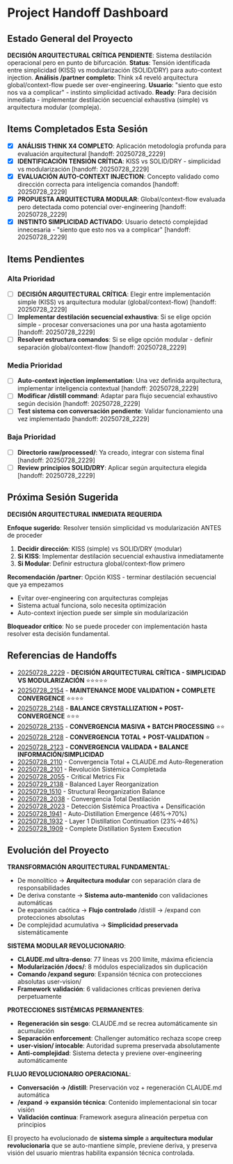 # Project Handoff Dashboard

## Estado General del Proyecto

**DECISIÓN ARQUITECTURAL CRÍTICA PENDIENTE**: Sistema destilación operacional pero en punto de bifurcación. **Status**: Tensión identificada entre simplicidad (KISS) vs modularización (SOLID/DRY) para auto-context injection. **Análisis /partner completo**: Think x4 reveló arquitectura global/context-flow puede ser over-engineering. **Usuario**: "siento que esto nos va a complicar" - instinto simplicidad activado. **Ready**: Para decisión inmediata - implementar destilación secuencial exhaustiva (simple) vs arquitectura modular (compleja).

## Items Completados Esta Sesión

- [x] **ANÁLISIS THINK X4 COMPLETO**: Aplicación metodología profunda para evaluación arquitectural [handoff: 20250728_2229]
- [x] **IDENTIFICACIÓN TENSIÓN CRÍTICA**: KISS vs SOLID/DRY - simplicidad vs modularización [handoff: 20250728_2229]
- [x] **EVALUACIÓN AUTO-CONTEXT INJECTION**: Concepto validado como dirección correcta para inteligencia comandos [handoff: 20250728_2229]
- [x] **PROPUESTA ARQUITECTURA MODULAR**: Global/context-flow evaluada pero detectada como potencial over-engineering [handoff: 20250728_2229]
- [x] **INSTINTO SIMPLICIDAD ACTIVADO**: Usuario detectó complejidad innecesaria - "siento que esto nos va a complicar" [handoff: 20250728_2229]

## Items Pendientes

### Alta Prioridad
- [ ] **DECISIÓN ARQUITECTURAL CRÍTICA**: Elegir entre implementación simple (KISS) vs arquitectura modular (global/context-flow) [handoff: 20250728_2229]
- [ ] **Implementar destilación secuencial exhaustiva**: Si se elige opción simple - procesar conversaciones una por una hasta agotamiento [handoff: 20250728_2229]
- [ ] **Resolver estructura comandos**: Si se elige opción modular - definir separación global/context-flow [handoff: 20250728_2229]

### Media Prioridad
- [ ] **Auto-context injection implementation**: Una vez definida arquitectura, implementar inteligencia contextual [handoff: 20250728_2229]
- [ ] **Modificar /distill command**: Adaptar para flujo secuencial exhaustivo según decisión [handoff: 20250728_2229]
- [ ] **Test sistema con conversación pendiente**: Validar funcionamiento una vez implementado [handoff: 20250728_2229]

### Baja Prioridad  
- [ ] **Directorio raw/processed/**: Ya creado, integrar con sistema final [handoff: 20250728_2229]
- [ ] **Review principios SOLID/DRY**: Aplicar según arquitectura elegida [handoff: 20250728_2229]

## Próxima Sesión Sugerida

**DECISIÓN ARQUITECTURAL INMEDIATA REQUERIDA**

**Enfoque sugerido**: Resolver tensión simplicidad vs modularización ANTES de proceder
1. **Decidir dirección**: KISS (simple) vs SOLID/DRY (modular)
2. **Si KISS**: Implementar destilación secuencial exhaustiva inmediatamente
3. **Si Modular**: Definir estructura global/context-flow primero

**Recomendación /partner**: Opción KISS - terminar destilación secuencial que ya empezamos
- Evitar over-engineering con arquitecturas complejas
- Sistema actual funciona, solo necesita optimización
- Auto-context injection puede ser simple sin modularización

**Bloqueador crítico**: No se puede proceder con implementación hasta resolver esta decisión fundamental.

## Referencias de Handoffs

- [20250728_2229](20250728_2229_arquitectura-destilacion-vs-simplicidad-decision.md) - **DECISIÓN ARQUITECTURAL CRÍTICA - SIMPLICIDAD VS MODULARIZACIÓN** ⭐⭐⭐⭐⭐
- [20250728_2154](20250728_2154_distillation-maintenance-convergence.md) - **MAINTENANCE MODE VALIDATION + COMPLETE CONVERGENCE** ⭐⭐⭐⭐
- [20250728_2148](20250728_2148_distillation-convergence-balance-crystallization.md) - **BALANCE CRYSTALLIZATION + POST-CONVERGENCE** ⭐⭐⭐
- [20250728_2135](20250728_2135_destilacion-convergencia-masiva-automatica.md) - **CONVERGENCIA MASIVA + BATCH PROCESSING** ⭐⭐
- [20250728_2128](20250728_2128_destilacion-convergencia-total-post-validation.md) - **CONVERGENCIA TOTAL + POST-VALIDATION** ⭐
- [20250728_2123](20250728_2123_destillation-convergence-validated.md) - **CONVERGENCIA VALIDADA + BALANCE INFORMACIÓN/SIMPLICIDAD**
- [20250728_2110](20250728_2110_complete-distillation-convergence-claude-regeneration.md) - Convergencia Total + CLAUDE.md Auto-Regeneration  
- [20250728_2101](20250728_2101_systemic-revolution-modular-architecture.md) - Revolución Sistémica Completada
- [20250728_2055](20250728_2055_invalid-metrics-hybrid-detection-fix.md) - Critical Metrics Fix
- [20250729_2138](20250729_2138_balanced-layer-reorganization.md) - Balanced Layer Reorganization
- [20250729_1510](20250729_1510_structural-reorganization-balance.md) - Structural Reorganization Balance  
- [20250728_2038](20250728_2038_complete-distillation-convergence.md) - Convergencia Total Destilación
- [20250728_2023](20250728_2023_systemic-detection-densification.md) - Detección Sistémica Proactiva + Densificación
- [20250728_1941](20250728_1941_auto-distillation-continuation.md) - Auto-Distillation Emergence (46%→70%)
- [20250728_1932](20250728_1932_layer1-distillation-continuation.md) - Layer 1 Distillation Continuation (23%→46%)
- [20250728_1909](20250728_1909_distillation-system-execution.md) - Complete Distillation System Execution

## Evolución del Proyecto

**TRANSFORMACIÓN ARQUITECTURAL FUNDAMENTAL**:
- De monolítico → **Arquitectura modular** con separación clara de responsabilidades
- De deriva constante → **Sistema auto-mantenido** con validaciones automáticas
- De expansión caótica → **Flujo controlado** /distill → /expand con protecciones absolutas
- De complejidad acumulativa → **Simplicidad preservada** sistemáticamente

**SISTEMA MODULAR REVOLUCIONARIO**:
- **CLAUDE.md ultra-denso**: 77 líneas vs 200 límite, máxima eficiencia
- **Modularización /docs/**: 8 módulos especializados sin duplicación
- **Comando /expand seguro**: Expansión técnica con protecciones absolutas user-vision/
- **Framework validación**: 6 validaciones críticas previenen deriva perpetuamente

**PROTECCIONES SISTÉMICAS PERMANENTES**:
- **Regeneración sin sesgo**: CLAUDE.md se recrea automáticamente sin acumulación
- **Separación enforcement**: Challenger automático rechaza scope creep
- **user-vision/ intocable**: Autoridad suprema preservada absolutamente
- **Anti-complejidad**: Sistema detecta y previene over-engineering automáticamente

**FLUJO REVOLUCIONARIO OPERACIONAL**:
- **Conversación → /distill**: Preservación voz + regeneración CLAUDE.md automática
- **/expand → expansión técnica**: Contenido implementacional sin tocar visión  
- **Validación continua**: Framework asegura alineación perpetua con principios

El proyecto ha evolucionado de **sistema simple** a **arquitectura modular revolucionaria** que se auto-mantiene simple, previene deriva, y preserva visión del usuario mientras habilita expansión técnica controlada.